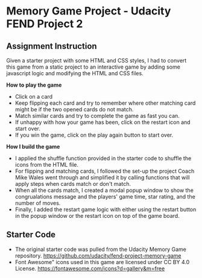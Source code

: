 # Memory Game Project - Udacity FEND Project 2

## Assignment Instruction

Given a starter project with some HTML and CSS styles, I had to convert this game from a static project to an interactive game by adding some javascript logic and modifying the HTML and CSS files.

**How to play the game**

- Click on a card
- Keep flipping each card and try to remember where other matching card might be if the two opened cards do not match.
- Match similar cards and try to complete the game as fast you can. 
- If unhappy with how your game has been, click on the restart icon and start over.
- If you win the game, click on the play again button to start over.

**How I build the game**

- I applied the shuffle function provided in the starter code to shuffle the icons from the HTML file.
- For flipping and matching cards, I followed the set-up the project Coach Mike Wales went through and simplified it by calling functions that will apply steps when cards match or don't match.
- When all the cards match, I created a modal popup window to show the congrualations message and the players' game time, star rating, and the number of moves. 
- Finally, I added the restart game logic with either using the restart button in the popup window or the restart icon on top of the game board. 

## Starter Code
- The original starter code was pulled from the Udacity Memory Game repository.  https://github.com/udacity/fend-project-memory-game
- Font Awesome" icons used in this game are licensed under CC BY 4.0 License. https://fontawesome.com/icons?d=gallery&m=free

